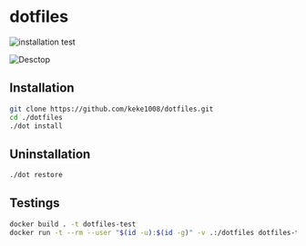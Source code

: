 # dotfiles

![installation test](https://github.com/keke1008/dotfiles/actions/workflows/installation.yaml/badge.svg)

![Desctop](https://github.com/user-attachments/assets/14016e61-ac6a-4bf5-ae44-f6df80853520)

## Installation

```sh
git clone https://github.com/keke1008/dotfiles.git
cd ./dotfiles
./dot install
```

## Uninstallation

```sh
./dot restore
```

## Testings

```sh
docker build . -t dotfiles-test
docker run -t --rm --user "$(id -u):$(id -g)" -v .:/dotfiles dotfiles-test
```
